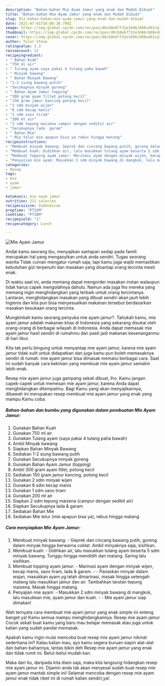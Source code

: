 ```yaml
---
description: "Bahan-bahan Mie Ayam Jamur yang enak dan Mudah Dibuat"
title: "Bahan-bahan Mie Ayam Jamur yang enak dan Mudah Dibuat"
slug: 912-bahan-bahan-mie-ayam-jamur-yang-enak-dan-mudah-dibuat
date: 2021-07-01T16:08:38.790Z
image: https://img-global.cpcdn.com/recipes/d8cb8e67f32e3d46/680x482cq70/mie-ayam-jamur-foto-resep-utama.jpg
thumbnail: https://img-global.cpcdn.com/recipes/d8cb8e67f32e3d46/680x482cq70/mie-ayam-jamur-foto-resep-utama.jpg
cover: https://img-global.cpcdn.com/recipes/d8cb8e67f32e3d46/680x482cq70/mie-ayam-jamur-foto-resep-utama.jpg
author: Tyler Stone
ratingvalue: 3.3
reviewcount: 12
recipeingredient:
- " Bahan Kuah"
- "750 ml air"
- " Tulang ayam saya pakai 4 tulang paha bawah"
- " Minyak bawang"
- " Bahan Minyak Bawang"
- "1-2 siung bawang putih"
- "Secukupnya minyak goreng"
- " Bahan Ayam Jamur topping"
- "300 gram ayam fillet potong kecil"
- "150 gram jamur kancing potong kecil"
- "2 sdm minyak wijen"
- "6 sdm kecap manis"
- "1 sdm saos tiram"
- "200 ml air"
- "2 sdm tepung maizena campur dengan sedikit air"
- "Secukupnya lada  garam"
- " Bahan Mie"
- " Mie telur mie apapun bisa ya rebus hingga matang"
recipeinstructions:
- "Membuat minyak bawang: Geprek dan cincang bawang putih, goreng dalam minyak hingga berwarna coklat. Ambil minyaknya saja, sisihkan."
- "Membuat kuah: Didihkan air, lalu masukkan tulang ayam beserta 5 sdm minyak bawang. Tunggu hingga mendidih dan matang. Saring lalu sisihkan."
- "Membuat topping ayam jamur: Marinasi ayam dengan minyak wijen, kecap manis, saos tiram, lada &amp; garam.   Panaskan minyak dalam wajan, masukkan ayam yg telah dimarinasi, masak hingga setengah matang lalu masukkan jamur dan air. Tambahkan larutan tepung maizena. Masak hingga matang."
- "Penyajian mie ayam: Masukkan 2 sdm minyak bawang di mangkok, lalu masukkan mie, ayam jamur dan kuah.   Mie ayam jamur siap dimakan!"
categories:
- Resep
tags:
- mie
- ayam
- jamur

katakunci: mie ayam jamur 
nutrition: 211 calories
recipecuisine: Indonesian
preptime: "PT32M"
cooktime: "PT38M"
recipeyield: "1"
recipecategory: Lunch

---
```



![Mie Ayam Jamur](https://img-global.cpcdn.com/recipes/d8cb8e67f32e3d46/680x482cq70/mie-ayam-jamur-foto-resep-utama.jpg)

Andai kamu seorang ibu, menyajikan santapan sedap pada famili merupakan hal yang mengasyikan untuk anda sendiri. Tugas seorang  wanita Tidak cuman mengatur rumah saja, tapi kamu juga wajib memastikan kebutuhan gizi terpenuhi dan masakan yang disantap orang tercinta mesti enak.

Di waktu  saat ini, anda memang dapat mengorder masakan instan walaupun tidak harus capek mengolahnya dahulu. Namun ada juga lho mereka yang memang ingin menghidangkan yang terbaik untuk orang tercintanya. Lantaran, menghidangkan masakan yang dibuat sendiri akan jauh lebih higienis dan kita pun bisa menyesuaikan makanan tersebut berdasarkan masakan kesukaan orang tercinta. 



Mungkinkah kamu seorang penyuka mie ayam jamur?. Tahukah kamu, mie ayam jamur adalah makanan khas di Indonesia yang sekarang disukai oleh orang-orang di berbagai wilayah di Indonesia. Anda dapat memasak mie ayam jamur hasil sendiri di rumahmu dan pasti jadi makanan kesenanganmu di hari libur.

Kita tak perlu bingung untuk menyantap mie ayam jamur, karena mie ayam jamur tidak sulit untuk didapatkan dan juga kamu pun boleh memasaknya sendiri di rumah. mie ayam jamur bisa dimasak memalui berbagai cara. Saat ini sudah banyak cara kekinian yang membuat mie ayam jamur semakin lebih enak.

Resep mie ayam jamur juga gampang sekali dibuat, lho. Kamu jangan capek-capek untuk memesan mie ayam jamur, karena Anda dapat menghidangkan ditempatmu. Bagi Kamu yang akan menyajikannya, dibawah ini merupakan resep membuat mie ayam jamur yang enak yang mampu Kamu coba.

<!--inarticleads1-->

##### Bahan-bahan dan bumbu yang digunakan dalam pembuatan Mie Ayam Jamur:

1. Gunakan  Bahan Kuah
1. Gunakan 750 ml air
1. Gunakan  Tulang ayam (saya pakai 4 tulang paha bawah)
1. Ambil  Minyak bawang
1. Siapkan  Bahan Minyak Bawang
1. Sediakan 1-2 siung bawang putih
1. Gunakan Secukupnya minyak goreng
1. Gunakan  Bahan Ayam Jamur (topping)
1. Ambil 300 gram ayam fillet, potong kecil
1. Sediakan 150 gram jamur kancing, potong kecil
1. Gunakan 2 sdm minyak wijen
1. Gunakan 6 sdm kecap manis
1. Gunakan 1 sdm saos tiram
1. Gunakan 200 ml air
1. Siapkan 2 sdm tepung maizena (campur dengan sedikit air)
1. Siapkan Secukupnya lada &amp; garam
1. Sediakan  Bahan Mie
1. Sediakan  Mie telur (mie apapun bisa ya), rebus hingga matang




<!--inarticleads2-->

##### Cara menyiapkan Mie Ayam Jamur:

1. Membuat minyak bawang: - Geprek dan cincang bawang putih, goreng dalam minyak hingga berwarna coklat. Ambil minyaknya saja, sisihkan.
1. Membuat kuah: - Didihkan air, lalu masukkan tulang ayam beserta 5 sdm minyak bawang. Tunggu hingga mendidih dan matang. Saring lalu sisihkan.
1. Membuat topping ayam jamur: - Marinasi ayam dengan minyak wijen, kecap manis, saos tiram, lada &amp; garam.  -  - Panaskan minyak dalam wajan, masukkan ayam yg telah dimarinasi, masak hingga setengah matang lalu masukkan jamur dan air. Tambahkan larutan tepung maizena. Masak hingga matang.
1. Penyajian mie ayam: - Masukkan 2 sdm minyak bawang di mangkok, lalu masukkan mie, ayam jamur dan kuah.  -  - Mie ayam jamur siap dimakan!




Wah ternyata cara membuat mie ayam jamur yang enak simple ini enteng banget ya! Kamu semua mampu menghidangkannya. Resep mie ayam jamur Cocok sekali buat kamu yang baru mau belajar memasak atau juga untuk kalian yang sudah pandai memasak.

Apakah kamu ingin mulai mencoba buat resep mie ayam jamur nikmat sederhana ini? Kalau kalian mau, ayo kamu segera buruan siapin alat-alat dan bahan-bahannya, lantas bikin deh Resep mie ayam jamur yang enak dan tidak rumit ini. Betul-betul mudah kan. 

Maka dari itu, daripada kita diam saja, maka kita langsung hidangkan resep mie ayam jamur ini. Dijamin anda tak akan menyesal sudah buat resep mie ayam jamur mantab simple ini! Selamat mencoba dengan resep mie ayam jamur enak tidak ribet ini di rumah kalian sendiri,ya!.

